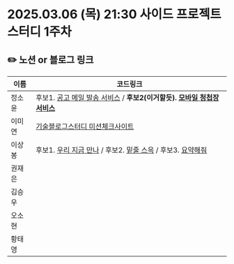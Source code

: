 # 2025.03.06 (목) 21:30 사이드 프로젝트 스터디 1주차

## ✏️ 노션 or 블로그 링크

| 이름   | 코드링크                                                                                                                                                                  |
| ------ | ------------------------------------------------------------------------------------------------------------------------------------------------------------------------- |
| 정소윤 | 후보1. [공고 메일 발송 서비스](https://seemly-hill-468.notion.site/1ad378a8636080649504fa8f550bcfe7?pvs=4) / **후보2(이거할듯). [모바일 청첩장 서비스](https://seemly-hill-468.notion.site/1ad378a86360800f9df6f94f688eab89?pvs=4)** |
| 이미연 | [기술블로그스터디 미션체크사이트](https://miori-space.notion.site/1ae5d43d43d88033ae99e445af17c1f0?pvs=73) |
| 이상봉 | 후보1. [우리 지금 만나](https://www.notion.so/1aef5e18d035804eb6cbddf2a46b3c7c) / 후보2. [밑줄 스윽](https://www.notion.so/1aef5e18d035809aa588cb95304ff5ad) / 후보3. [요약해줘](https://www.notion.so/1aef5e18d035809fa2c7e48ee9477e77)|
| 권재은 | |
| 김승우 | |
| 오소현 | |
| 황태영 | |     
